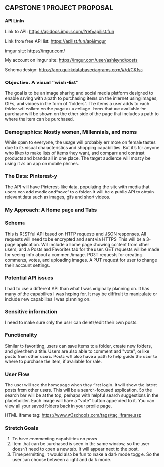 ## CAPSTONE 1 PROJECT PROPOSAL

#### API Links
Link to API:
https://apidocs.imgur.com/?ref=apilist.fun

Link from free API list:
https://apilist.fun/api/imgur 

imgur site:
https://imgur.com/

My account on imgur site:
https://imgur.com/user/ashleynd/posts

Schema design:
https://app.quickdatabasediagrams.com/#/d/CKfso


### Objective: A visual “wish-list”
  
The goal is to be an image sharing and social media platform designed to enable saving with a path to purchasing items on the internet using images, GIFs, and vidoes in the form of “folders”. The items a user adds to each folder will collate on the page as a collage. Items that are available for purchase will be shown on the other side of the page that includes a path to where the item can be purchased. 

### Demographics: Mostly women, Millennials, and moms 

While open to everyone, the usage will probably err more on female tastes due to its visual characteristics and shopping capabilities. But it’s for anyone who likes to make lists of items they want, and compare and contrast products and brands all in one place. The target audience will mostly be using it as an app on mobile phones. 

### The Data: Pinterest-y

The API will have Pinterest-like data, populating the site with media that users can add media and“save” to a folder. It will be a public API to obtain relevant data such as images, gifs and short videos.

### My Approach: A Home page and Tabs

### Schema
This is RESTful API based on HTTP requests and JSON responses. All requests will need to be encrypted and sent via HTTPS. This will be a 3-page application. Will include a home page showing content from other users, and a Posts and Favorites tab for the user. GET requests will be made for seeing info about a comment/image. POST requests for creating comments, votes, and uploading images. A PUT request for user to change their account settings.

### Potential API issues
I had to use a different API than what I was originally planning on. It has many of the capabilites I was hoping for. It may be difficult to manipulate or include new capabilites I was planning on. 

### Sensitive information
I need to make sure only the user can delete/edit their own posts.

### Functionality
Similar to favoriting, users can save items to a folder, create new folders, and give them a title. Users are also able to comment and "vote", or like posts from other users. Posts will also have a path to help guide the user to where to purchase the item, if available for sale.

### User Flow
The user will see the homepage when they first login. It will show the latest posts from other users. This will be a search-focused application. So the search bar will be at the top, perhaps with helpful search suggestions in the placeholder. Each image will have a "vote" button appended to it. You can view all your saved folders back in your profile page.

HTML iframe tag:
https://www.w3schools.com/tags/tag_iframe.asp

### Stretch Goals
1. To have commenting capabilities on posts. 
2. Item that can be purchased is seen in the same window, so the user doesn’t need to open a new tab. It will appear next to the post. 
3. Time permitting, it would also be fun to make a dark mode toggle. So the user can choose between a light and dark mode.


